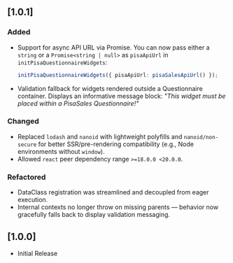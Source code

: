 ## [1.0.1]

### Added
- Support for async API URL via Promise. You can now pass either a `string` or a `Promise<string | null>` as `pisaApiUrl` in `initPisaQuestionnaireWidgets`:
  ```ts
  initPisaQuestionnaireWidgets({ pisaApiUrl: pisaSalesApiUrl() });
- Validation fallback for widgets rendered outside a Questionnaire container. Displays an informative message block: _"This widget must be placed within a PisaSales Questionnaire!"_

### Changed
- Replaced `lodash` and `nanoid` with lightweight polyfills and `nanoid/non-secure` for better SSR/pre-rendering compatibility (e.g., Node environments without `window`).
- Allowed `react` peer dependency range `>=18.0.0 <20.0.0`.

### Refactored
- DataClass registration was streamlined and decoupled from eager execution.
- Internal contexts no longer throw on missing parents — behavior now gracefully falls back to display validation messaging.

## [1.0.0]
- Initial Release